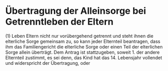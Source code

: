 # Übertragung der Alleinsorge bei Getrenntleben der Eltern

(1) Leben Eltern nicht nur vorübergehend getrennt und steht ihnen die elterliche Sorge gemeinsam zu, so kann jeder Elternteil beantragen, dass ihm das Familiengericht die elterliche Sorge oder einen Teil der elterlichen Sorge allein überträgt. Dem Antrag ist stattzugeben, soweit  1.
 der andere Elternteil zustimmt, es sei denn, das Kind hat das 14. Lebensjahr vollendet und widerspricht der Übertragung, oder